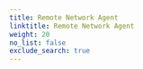 ```yaml
---
title: Remote Network Agent
linktitle: Remote Network Agent
weight: 20
no_list: false
exclude_search: true
---
```



